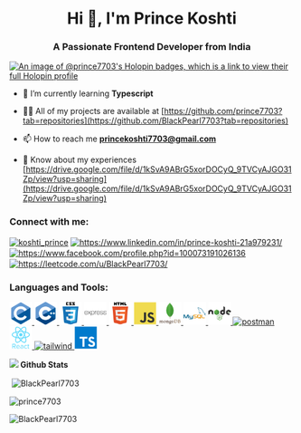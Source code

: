 <h1 align="center">Hi 👋, I'm Prince Koshti</h1>
<h3 align="center">A Passionate Frontend Developer from India</h3>


[![An image of @prince7703's Holopin badges, which is a link to view their full Holopin profile](https://holopin.me/prince7703)](https://holopin.io/@prince7703)

- 🌱 I’m currently learning **Typescript**

- 👨‍💻 All of my projects are available at [https://github.com/prince7703?tab=repositories](https://github.com/BlackPearl7703?tab=repositories)

- 📫 How to reach me **princekoshti7703@gmail.com**

- 📄 Know about my experiences [https://drive.google.com/file/d/1kSvA9ABrG5xorDOCyQ_9TVCyAJGO31Zp/view?usp=sharing](https://drive.google.com/file/d/1kSvA9ABrG5xorDOCyQ_9TVCyAJGO31Zp/view?usp=sharing)


<!--- ⚡ Fun fact **I’m an extrovert with an introverted side.** -->

<h3 align="left">Connect with me:</h3>
<p align="left">
<a href="https://twitter.com/koshti_prince" target="blank"><img align="center" src="https://raw.githubusercontent.com/rahuldkjain/github-profile-readme-generator/master/src/images/icons/Social/twitter.svg" alt="koshti_prince" height="30" width="40" /></a>
<a href="https://linkedin.com/in/prince-koshti-21a979231/" target="blank"><img align="center" src="https://raw.githubusercontent.com/rahuldkjain/github-profile-readme-generator/master/src/images/icons/Social/linked-in-alt.svg" alt="https://www.linkedin.com/in/prince-koshti-21a979231/" height="30" width="40" /></a>
<a href="https://fb.com/profile.php?id=100073191026136" target="blank"><img align="center" src="https://raw.githubusercontent.com/rahuldkjain/github-profile-readme-generator/master/src/images/icons/Social/facebook.svg" alt="https://www.facebook.com/profile.php?id=100073191026136" height="30" width="40" /></a>
<a href="https://leetcode.com/u/koshti07/" target="blank"><img align="center" src="https://raw.githubusercontent.com/rahuldkjain/github-profile-readme-generator/master/src/images/icons/Social/leet-code.svg" alt="https://leetcode.com/u/BlackPearl7703/" height="30" width="40" /></a>
</p>

<h3 align="left">Languages and Tools:</h3>
<p align="left"> <a href="https://www.cprogramming.com/" target="_blank" rel="noreferrer"> <img src="https://raw.githubusercontent.com/devicons/devicon/master/icons/c/c-original.svg" alt="c" width="40" height="40"/> </a> <a href="https://www.w3schools.com/cpp/" target="_blank" rel="noreferrer"> <img src="https://raw.githubusercontent.com/devicons/devicon/master/icons/cplusplus/cplusplus-original.svg" alt="cplusplus" width="40" height="40"/> </a> <a href="https://www.w3schools.com/css/" target="_blank" rel="noreferrer"> <img src="https://raw.githubusercontent.com/devicons/devicon/master/icons/css3/css3-original-wordmark.svg" alt="css3" width="40" height="40"/> </a> <a href="https://expressjs.com" target="_blank" rel="noreferrer"> <img src="https://raw.githubusercontent.com/devicons/devicon/master/icons/express/express-original-wordmark.svg" alt="express" width="40" height="40"/> </a> <a href="https://www.w3.org/html/" target="_blank" rel="noreferrer"> <img src="https://raw.githubusercontent.com/devicons/devicon/master/icons/html5/html5-original-wordmark.svg" alt="html5" width="40" height="40"/> </a> <a href="https://developer.mozilla.org/en-US/docs/Web/JavaScript" target="_blank" rel="noreferrer"> <img src="https://raw.githubusercontent.com/devicons/devicon/master/icons/javascript/javascript-original.svg" alt="javascript" width="40" height="40"/> </a> <a href="https://www.mongodb.com/" target="_blank" rel="noreferrer"> <img src="https://raw.githubusercontent.com/devicons/devicon/master/icons/mongodb/mongodb-original-wordmark.svg" alt="mongodb" width="40" height="40"/> </a> <a href="https://www.mysql.com/" target="_blank" rel="noreferrer"> <img src="https://raw.githubusercontent.com/devicons/devicon/master/icons/mysql/mysql-original-wordmark.svg" alt="mysql" width="40" height="40"/> </a> <a href="https://nodejs.org" target="_blank" rel="noreferrer"> <img src="https://raw.githubusercontent.com/devicons/devicon/master/icons/nodejs/nodejs-original-wordmark.svg" alt="nodejs" width="40" height="40"/> </a> <a href="https://postman.com" target="_blank" rel="noreferrer"> <img src="https://www.vectorlogo.zone/logos/getpostman/getpostman-icon.svg" alt="postman" width="40" height="40"/> </a> <a href="https://reactjs.org/" target="_blank" rel="noreferrer"> <img src="https://raw.githubusercontent.com/devicons/devicon/master/icons/react/react-original-wordmark.svg" alt="react" width="40" height="40"/> </a> <a href="https://tailwindcss.com/" target="_blank" rel="noreferrer"> <img src="https://www.vectorlogo.zone/logos/tailwindcss/tailwindcss-icon.svg" alt="tailwind" width="40" height="40"/> </a> <a href="https://www.typescriptlang.org/" target="_blank" rel="noreferrer"> <img src="https://raw.githubusercontent.com/devicons/devicon/master/icons/typescript/typescript-original.svg" alt="typescript" width="40" height="40"/> </a> </p>


<img src="https://media.giphy.com/media/iY8CRBdQXODJSCERIr/giphy.gif" width="35"><b> Github Stats </b>
<p>&nbsp;<img align="center" src="https://github-readme-stats.vercel.app/api?username=BlackPearl7703&show_icons=true&locale=en" alt="BlackPearl7703" /></p>

<p><img align="center" src="https://github-readme-streak-stats.herokuapp.com/?user=BlackPearl7703&" alt="prince7703" /></p>
<p align="left"> <img src="https://komarev.com/ghpvc/?username=BlackPearl7703&label=Profile%20views&color=0e75b6&style=flat" alt="BlackPearl7703" /> </p>
